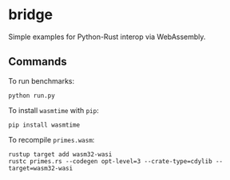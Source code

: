 # bridge

Simple examples for Python-Rust interop via WebAssembly.

## Commands

To run benchmarks:
```
python run.py
```

To install `wasmtime` with `pip`:
```
pip install wasmtime
```

To recompile `primes.wasm`:
```
rustup target add wasm32-wasi
rustc primes.rs --codegen opt-level=3 --crate-type=cdylib --target=wasm32-wasi
```
